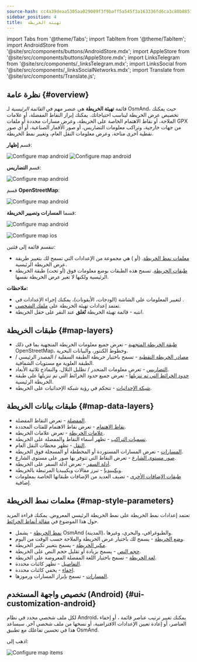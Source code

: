 ```yaml
---
source-hash: cc4a39deaa5305aa029009f3f9baff5a545f3a163336fd6ca3c80b085166c351
sidebar_position: 4
title:  تهيئة الخريطة
---
```

import Tabs from '@theme/Tabs';
import TabItem from '@theme/TabItem';
import AndroidStore from '@site/src/components/buttons/AndroidStore.mdx';
import AppleStore from '@site/src/components/buttons/AppleStore.mdx';
import LinksTelegram from '@site/src/components/_linksTelegram.mdx';
import LinksSocial from '@site/src/components/_linksSocialNetworks.mdx';
import Translate from '@site/src/components/Translate.js';



## نظرة عامة {#overview}

قائمة **تهيئة الخريطة** هي عنصر مهم في *القائمة الرئيسية* لـ OsmAnd، حيث يمكنك تخصيص عرض الخريطة ليناسب احتياجاتك. يمكنك إبراز النقاط المفضلة، أو علامات الملاحة، أو نقاط الاهتمام الخاصة على الخريطة، وعرض مسارات محددة أو ملفات GPX من جهات خارجية، وتراكب معلومات التضاريس، أو صور الأقمار الصناعية، أو أي صور نقطية أخرى متاحة، وعرض معلومات النقل العام، وتغيير نمط الخريطة.

<Tabs groupId="operating-systems" queryString="current-os">

<TabItem value="android" label="Android">

قسم **إظهار**:

![Configure map android](@site/static/img/map/configure_map_show1_andr.png)  ![Configure map android](@site/static/img/map/configure_map_show2_andr.png)

قسم **التضاريس**:

![Configure map android](@site/static/img/map/configure_map_topography_andr.png)

قسم **OpenStreetMap**:

![Configure map android](@site/static/img/map/configure_map_osm_andr.png)

قسما **المسارات وتصيير الخريطة**:

![Configure map android](@site/static/img/map/configure_map_routes&Map_rendering_andr.png)

</TabItem>

<TabItem value="ios" label="iOS">

![Configure map ios](@site/static/img/map/configure-map-ios.png)

</TabItem>

</Tabs>


تنقسم قائمة **<Translate android="true" ids="configure_map"/>** إلى فئتين:

- [معلمات نمط الخريطة](#map-style-parameters). **<Translate android="true" ids="map_widget_map_rendering"/>** (أو **<Translate ios="true" ids="map_widget_renderer"/>**) هي مجموعة من الإعدادات التي تسمح لك بتغيير طريقة عرض الخريطة الرئيسية.
- [طبقات الخريطة](#map-layers). تسمح هذه الطبقات بوضع معلومات فوق (أو تحت) طبقة الخريطة الرئيسية ولكنها لا تغير عرض الخريطة نفسها.

**ملاحظات:**

- لتغيير المعلومات على الشاشة (الودجات، الأيقونات)، يمكنك إجراء الإعدادات في [<Translate android="true" ids="layer_map_appearance"/>](../widgets/index.md).
- تعتمد إعدادات تهيئة الخريطة على [ملفك الشخصي](../personal/profiles.md).
- انتبه - قائمة تهيئة الخريطة **تُغلق** عند النقر على حقل الخريطة.

## طبقات الخريطة {#map-layers}

- [طبقة الخريطة المتجهية](../map/vector-maps.md) - تعرض جميع معلومات الخريطة المتجهية بما في ذلك OpenStreetMap، وخطوط الكنتور، والبيانات البحرية.
- [مصادر الخريطة النقطية](../map/raster-maps.md#select-raster-maps) - تسمح باختيار خريطة الطبقة السفلية / المصدر الرئيسي / الطبقة العلوية مع مستويات الشفافية.
- [التضاريس](../plugins/topography.md#hillshade-slope-and-altitude-layers) - تعرض معلومات المنحدر / تظليل التلال، والنماذج ثلاثية الأبعاد.
- [حدود الخرائط التي تم تنزيلها](../map/vector-maps.md#show-borders) - تعرض جميع حدود الخرائط التي تم تنزيلها على طبقة الخريطة الرئيسية.
- [شبكة الإحداثيات](../map/vector-maps.md#coordinates-grid) - تتحكم في رؤية شبكة الإحداثيات على الخريطة.

## طبقات بيانات الخريطة {#map-data-layers}

   - [المفضلة](../map/point-layers-on-map.md) - تعرض النقاط المفضلة.
   - [نقاط الاهتمام](../map/point-layers-on-map.md) - تعرض نقاط الاهتمام للفئات المحددة.
   - [علامات الخريطة](../map/point-layers-on-map.md) - تعرض علامات الخريطة.
   - [تسميات التراكب](../map/point-layers-on-map.md) - تظهر أسماء النقاط والمفضلة على الخريطة.
   - [النقل](../map/vector-maps.md#transport) - تظهر محطات النقل العام.
   - [المسارات](../map/tracks/index.md) - تعرض المسارات المستوردة أو المخططة أو المسجلة فوق الخريطة.
   - [صور مستوى الشارع](../plugins/mapillary.md#map-layer) - تعرض النقاط التي تتوفر بها صور على مستوى الشارع.
   - [أدلة السفر](../plan-route/travel-guides.md) - تعرض أدلة السفر على الخريطة.
   - [ويكيبيديا](../plugins/wikipedia.md) - تبرز مقالات ويكيبيديا المرتبطة بالخريطة.
   - [طبقات الإضافات الأخرى](../plugins/index.md#configure-plugin) - تضيف العديد من الإضافات طبقاتها الخاصة بمعلومات إضافية.

## معلمات نمط الخريطة {#map-style-parameters}

تعتمد إعدادات نمط الخريطة على نمط الخريطة الرئيسي المعروض. يمكنك قراءة المزيد حول هذا الموضوع في [مقالة أنماط الخرائط](../map/vector-maps).

   - [نمط الخريطة](../map/vector-maps.md#default-map-styles) - يشمل OsmAnd (المدينة)، والطبوغرافي، والبحري، وغيرها.
   - [وضع الخريطة](../map/vector-maps.md#map-mode) - يسمح لك باختيار عرض الخريطة والملاحة حسب الوقت من اليوم.
   - [مكبر الخريطة](../map/vector-maps.md#map-magnifier) - يسمح بتغيير تكبير الخريطة.
   - [حجم النص](../map/vector-maps.md#text-size) - يسمح بزيادة أو تقليل حجم النص على الخريطة.
   - [لغة الخريطة](../map/vector-maps.md#map-language) - تسمح باختيار اللغة المفضلة المعروضة على الخريطة.
   - [التفاصيل](../map/vector-maps.md#details) - تظهر كائنات محددة.
   - [إخفاء](../map/vector-maps.md#hide) - يخفي كائنات محددة.
   - [المسارات](../map/vector-maps.md#routes) - تسمح بإبراز المسارات ورموزها.


## تخصيص واجهة المستخدم (Android) {#ui-customization-android}

لكل ملف شخصي محدد في نظام Android، يمكنك تغيير ترتيب عناصر قائمة <Translate android="true" ids="configure_map"/>، أو إخفاء العناصر، أو إعادة تعيين الإعدادات الافتراضية، أو نسخها من ملف شخصي آخر. سيساعد هذا في تحسين تفاعلك مع تطبيق OsmAnd.

اذهب إلى: *<Translate android="true" ids="shared_string_menu,configure_profile,ui_customization,configure_map"/>*

![Configure map items ](@site/static/img/settings/configure-screen-ui-customization.png)